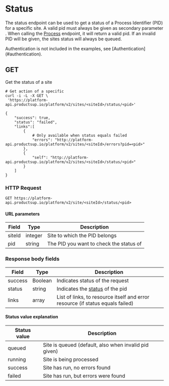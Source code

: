 # Status
The status endpoint can be used to get a status of a Process Identifier (PID)
 for a specific site. A valid pid must always be given as secondary parameter
 . When calling the [Process](#process) endpoint, it will return a valid pid. If
 an invalid PID will be given, the sites status will always be queued.

<aside class="info">Authentication is not included in the examples, see [Authentication](#authentication).</aside>

## GET
Get the status of a site

```shell
# Get action of a specific
curl -i -L -X GET \
 'https://platform-api.productsup.io/platform/v2/sites/<siteId>/status/<pid>' 
```

```shell    
{
    "success": true,
    "status": "failed",
    "links":[
        {
            # Only available when status equals failed
            "errors": "http://platform-api.productsup.io/platform/v2/sites/<siteId>/errors?pid=<pid>"
        },
        {
            "self": "http://platform-api.productsup.io/platform/v2/sites/<siteId>/status/<pid>"
        }
    ]
}
```
### HTTP Request

`GET https://platform-api.productsup.io/platform/v2/site/<siteId>/status/<pid>`

#### URL parameters
Field | Type | Description
------ | -------- | --------------
siteId | integer | Site to which the PID belongs
pid | string | The PID you want to check the status of

### Response body fields
Field | Type | Description
------ | -------- | --------------
success | Boolean | Indicates status of the request
status | string | Indicates the [status](#status-resonse) of the pid
links | array | List of links, to resource itself and error resource (if status equals failed)

#### <a name="status-resonse"></a> Status value explanation
Status value | Description
------ | ------
queued | Site is queued (default, also when invalid pid given)
running | Site is being processed
success | Site has run, no errors found
failed | Site has run, but errors were found
